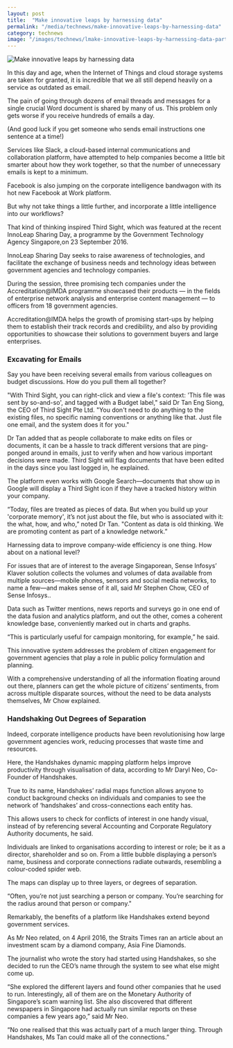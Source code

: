 ```yaml
---
layout: post
title:  "Make innovative leaps by harnessing data"
permalink: "/media/technews/make-innovative-leaps-by-harnessing-data"
category: technews
image: "/images/technews/lmake-innovative-leaps-by-harnessing-data-part-1.png"
---
```


![Make innovative leaps by harnessing data]({{site.baseurl}}/images/technews/make-innovative-leaps-by-harnessing-data-part-1.png)

In this day and age, when the Internet of Things and cloud storage systems are taken for granted, it is incredible that we all still depend heavily on a service as outdated as email.

The pain of going through dozens of email threads and messages for a single crucial Word document is shared by many of us. This problem only gets worse if you receive hundreds of emails a day.

(And good luck if you get someone who sends email instructions one sentence at a time!)

Services like Slack, a cloud-based internal communications and collaboration platform, have attempted to help companies become a little bit smarter about how they work together, so that the number of unnecessary emails is kept to a minimum.

Facebook is also jumping on the corporate intelligence bandwagon with its hot new Facebook at Work platform.

But why not take things a little further, and incorporate a little intelligence into our workflows?

That kind of thinking inspired Third Sight, which was featured at the recent InnoLeap Sharing Day, a programme by the Government Technology Agency Singapore,on 23 September 2016.  

InnoLeap Sharing Day seeks to raise awareness of technologies, and facilitate the exchange of business needs and technology ideas between government agencies and technology companies.  

During the session, three promising tech companies under the Accreditation@IMDA programme showcased their products — in the fields of enterprise network analysis and enterprise content management — to officers from 18 government agencies.

Accreditation@IMDA helps the growth of promising start-ups by helping them to establish their track records and credibility, and also by providing opportunities to showcase their solutions to government buyers and large enterprises.

### **Excavating for Emails**
 Say you have been receiving several emails from various colleagues on budget discussions. How do you pull them all together?

"With Third Sight, you can right-click and view a file's context: 'This file was sent by so-and-so', and tagged with a Budget label," said Dr Tan Eng Siong, the CEO of Third Sight Pte Ltd. "You don't need to do anything to the existing files, no specific naming conventions or anything like that. Just file one email, and the system does it for you."

Dr Tan added that as people collaborate to make edits on files or documents, it can be a hassle to track different versions that are ping-ponged around in emails, just to verify when and how various important decisions were made. Third Sight will flag documents that have been edited in the days since you last logged in, he explained.

The platform even works with Google Search—documents that show up in Google will display a Third Sight icon if they have a tracked history within your company.

“Today, files are treated as pieces of data. But when you build up your 'corporate memory', it’s not just about the file, but who is associated with it: the what, how, and who,” noted Dr Tan. "Content as data is old thinking. We are promoting content as part of a knowledge network.”

Harnessing data to improve company-wide efficiency is one thing. How about on a national level?

For issues that are of interest to the average Singaporean, Sense Infosys’ Klaver solution collects the volumes and volumes of data available from multiple sources—mobile phones, sensors and social media networks, to name a few—and makes sense of it all, said Mr Stephen Chow, CEO of Sense Infosys..

Data such as Twitter mentions, news reports and surveys go in one end of the data fusion and analytics platform, and out the other, comes a coherent knowledge base, conveniently marked out in charts and graphs.

“This is particularly useful for campaign monitoring, for example,” he said.

This innovative system addresses the problem of citizen engagement for government agencies that play a role in public policy formulation and planning.

With a comprehensive understanding of all the information floating around out there, planners can get the whole picture of citizens’ sentiments, from across multiple disparate sources, without the need to be data analysts themselves, Mr Chow explained.

### **Handshaking Out Degrees of Separation**
Indeed, corporate intelligence products have been revolutionising how large government agencies work, reducing processes that waste time and resources.

Here, the Handshakes dynamic mapping platform helps improve productivity through visualisation of data, according to Mr Daryl Neo, Co-Founder of Handshakes.

True to its name, Handshakes’ radial maps function allows anyone to conduct background checks on individuals and companies to see the network of ‘handshakes’ and cross-connections each entity has.

This allows users to check for conflicts of interest in one handy visual, instead of by referencing several Accounting and Corporate Regulatory Authority documents, he said.

Individuals are linked to organisations according to interest or role; be it as a director, shareholder and so on. From a little bubble displaying a person’s name, business and corporate connections radiate outwards, resembling a colour-coded spider web.

The maps can display up to three layers, or degrees of separation.

“Often, you’re not just searching a person or company. You’re searching for the radius around that person or company."

Remarkably, the benefits of a platform like Handshakes extend beyond government services.

As Mr Neo related, on 4 April 2016, the Straits Times ran an article about an investment scam by a diamond company, Asia Fine Diamonds.

The journalist who wrote the story had started using Handshakes, so she decided to run the CEO’s name through the system to see what else might come up.

“She explored the different layers and found other companies that he used to run. Interestingly, all of them are on the Monetary Authority of Singapore’s scam warning list. She also discovered that different newspapers in Singapore had actually run similar reports on these companies a few years ago,” said Mr Neo.

“No one realised that this was actually part of a much larger thing. Through Handshakes, Ms Tan could make all of the connections.”
